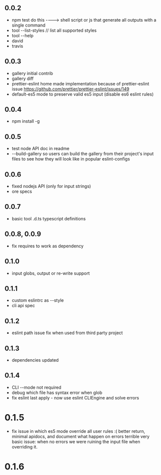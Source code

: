 ## 0.0.2

 * npm test do this ----> shell script or js that generate all outputs with a single command
 * tool --list-styles // list all supported styles
 * tool --help
 * david
 * travis

## 0.0.3

 * gallery initial contrib
 * gallery diff
 * prettier-eslint home made implementation because of prettier-eslint issue  https://github.com/prettier/prettier-eslint/issues/149
 * default-es5 mode to preserve valid es5 input (disable es6 eslint rules)

## 0.0.4

 * npm install -g

## 0.0.5

 * test node API doc in readme
 * --build-gallery so users can build the gallery from their project's input files to see how they will look like in popular eslint-configs

## 0.0.6

 * fixed nodejs API (only for input strings)
 * ore specs

## 0.0.7

 * basic tool .d.ts typescript definitions

## 0.0.8, 0.0.9

 * fix requires to work as dependency

## 0.1.0

 * input globs, output or re-write support

## 0.1.1

 * custom eslintrc as --style
 * cli api spec

## 0.1.2

 * eslint path issue fix when used from third party project

## 0.1.3

 * dependencies updated

## 0.1.4

 * CLI --mode not required 
 * debug which file has syntax error when glob
 * fix eslint last apply - now use eslint CLIEngine and solve errors

# 0.1.5
 * fix issue in which es5 mode override all user rules :(
   better return, minimal apidocs, and document what happen on errors
   terrible very basic issue: when no errors we were ruining the input file when overriding it. 

# 0.1.6